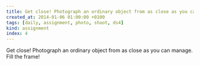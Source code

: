 ```yaml
---
title: Get close! Photograph an ordinary object from as close as you can manage. Fill the frame!
created_at: 2014-01-06 01:00:00 +0100
tags: [daily, assignment, photo, shoot, ds4]
kind: assignment
index: 4
---
```


Get close! Photograph an ordinary object from as close as you can manage. Fill the frame!
